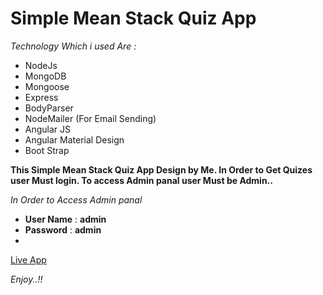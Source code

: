 # Simple Mean Stack Quiz App

*Technology Which i used Are :*

- NodeJs
- MongoDB
- Mongoose
- Express
- BodyParser
- NodeMailer (For Email Sending)
- Angular JS
- Angular Material Design
- Boot Strap

**This Simple Mean Stack Quiz App Design by Me. In Order to Get Quizes user Must login. To access Admin panal user Must be Admin..**

*In Order to Access Admin panal*

- **User Name** : **admin** 
- **Password** : **admin**
- 
[Live App](https://quiz-app.herokuapp.com/)

*Enjoy..!!*

